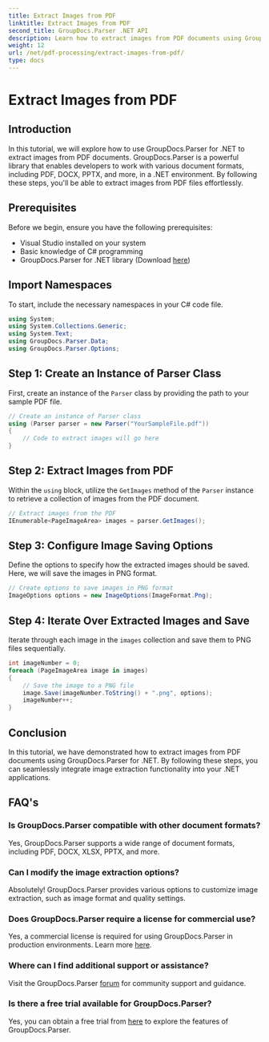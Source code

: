 ```yaml
---
title: Extract Images from PDF
linktitle: Extract Images from PDF
second_title: GroupDocs.Parser .NET API
description: Learn how to extract images from PDF documents using GroupDocs.Parser for .NET. Step-by-step guide with code examples.
weight: 12
url: /net/pdf-processing/extract-images-from-pdf/
type: docs
---
```

# Extract Images from PDF

## Introduction
In this tutorial, we will explore how to use GroupDocs.Parser for .NET to extract images from PDF documents. GroupDocs.Parser is a powerful library that enables developers to work with various document formats, including PDF, DOCX, PPTX, and more, in a .NET environment. By following these steps, you'll be able to extract images from PDF files effortlessly.
## Prerequisites
Before we begin, ensure you have the following prerequisites:
- Visual Studio installed on your system
- Basic knowledge of C# programming
- GroupDocs.Parser for .NET library (Download [here](https://releases.groupdocs.com/parser/net/))

## Import Namespaces
To start, include the necessary namespaces in your C# code file.
```csharp
using System;
using System.Collections.Generic;
using System.Text;
using GroupDocs.Parser.Data;
using GroupDocs.Parser.Options;
```
## Step 1: Create an Instance of Parser Class
First, create an instance of the `Parser` class by providing the path to your sample PDF file.
```csharp
// Create an instance of Parser class
using (Parser parser = new Parser("YourSampleFile.pdf"))
{
    // Code to extract images will go here
}
```
## Step 2: Extract Images from PDF
Within the `using` block, utilize the `GetImages` method of the `Parser` instance to retrieve a collection of images from the PDF document.
```csharp
// Extract images from the PDF
IEnumerable<PageImageArea> images = parser.GetImages();
```
## Step 3: Configure Image Saving Options
Define the options to specify how the extracted images should be saved. Here, we will save the images in PNG format.
```csharp
// Create options to save images in PNG format
ImageOptions options = new ImageOptions(ImageFormat.Png);
```
## Step 4: Iterate Over Extracted Images and Save
Iterate through each image in the `images` collection and save them to PNG files sequentially.
```csharp
int imageNumber = 0;
foreach (PageImageArea image in images)
{
    // Save the image to a PNG file
    image.Save(imageNumber.ToString() + ".png", options);
    imageNumber++;
}
```

## Conclusion
In this tutorial, we have demonstrated how to extract images from PDF documents using GroupDocs.Parser for .NET. By following these steps, you can seamlessly integrate image extraction functionality into your .NET applications.

## FAQ's
### Is GroupDocs.Parser compatible with other document formats?
Yes, GroupDocs.Parser supports a wide range of document formats, including PDF, DOCX, XLSX, PPTX, and more.
### Can I modify the image extraction options?
Absolutely! GroupDocs.Parser provides various options to customize image extraction, such as image format and quality settings.
### Does GroupDocs.Parser require a license for commercial use?
Yes, a commercial license is required for using GroupDocs.Parser in production environments. Learn more [here](https://purchase.groupdocs.com/buy).
### Where can I find additional support or assistance?
Visit the GroupDocs.Parser [forum](https://forum.groupdocs.com/c/parser/17) for community support and guidance.
### Is there a free trial available for GroupDocs.Parser?
Yes, you can obtain a free trial from [here](https://releases.groupdocs.com/) to explore the features of GroupDocs.Parser.
